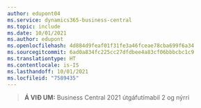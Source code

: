 ```yaml
---
author: edupont04
ms.service: dynamics365-business-central
ms.topic: include
ms.date: 10/01/2021
ms.author: edupont
ms.openlocfilehash: 4d884d9feaf01f31fe3a46fceae78cba699f6a34
ms.sourcegitcommit: 6ad0a834fc225cc27dfdbee4a83cf06bbbcbc1c9
ms.translationtype: HT
ms.contentlocale: is-IS
ms.lasthandoff: 10/01/2021
ms.locfileid: "7589435"
---
```

> **Á VIÐ UM:** Business Central 2021 útgáfutímabil 2 og nýrri